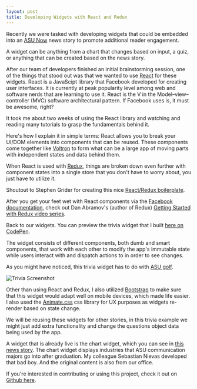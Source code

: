 ```yaml
---
layout: post
title: Developing Widgets with React and Redux
---
```


Recently we were tasked with developing widgets that could be embedded into an [ASU Now](https://asunow.asu.edu/) news story to promote additional reader engagement.

A widget can be anything from a chart that changes based on input, a quiz, or anything that can be created based on the news story.

After our team of developers finished an initial brainstorming session, one of the things that stood out was that we wanted to use [React](https://facebook.github.io/react/) for these widgets. React is a JavaScipt library that Facebook developed for creating user interfaces. It is currently at peak popularity level among web and software nerds that are learning to use it. React is the V in the Model–view–controller (MVC) software architectural pattern. If Facebook uses is, it must be awesome, right?

It took me about two weeks of using the React library and watching and reading many tutorials to grasp the fundamentals behind it.

Here's how I explain it in simple terms: React allows you to break your UI/DOM elements into components that can be reused. These components come together like [Voltron](https://en.wikipedia.org/wiki/Voltron) to form what can be a large app of moving parts with independent states and data behind them.

When React is used with [Redux](https://github.com/reactjs/redux), things are broken down even further with component states into a single store that you don't have to worry about, you just have to utilize it.

Shoutout to Stephen Grider for creating this nice [React/Redux boilerplate](https://github.com/StephenGrider/ReduxSimpleStarter).

After you get your feet wet with React components via the [Facebook documentation](https://facebook.github.io/react/), check out Dan Abramov's (author of Redux) [Getting Started with Redux video series](https://egghead.io/courses/getting-started-with-redux).

Back to our widgets. You can preview the trivia widget that I built [here on CodePen](http://s.codepen.io/gabemartinez/debug/YWLPQv).

The widget consists of different components, both dumb and smart components, that work with each other to modify the app's immutable state while users interact with and dispatch actions to in order to see changes.

As you might have noticed, this trivia widget has to do with [ASU golf](http://asukarsten.com/).

![Trivia Screenshot](http://i.imgur.com/2yQmV4m.png)

Other than using React and Redux, I also utilized [Bootstrap](http://getbootstrap.com/) to make sure that this widget would adapt well on mobile devices, which made life easier. I also used the [Animate.css](https://daneden.github.io/animate.css/) css library for UX purposes as widgets re-render based on state change.

We will be reusing these widgets for other stories, in this trivia example we might just add extra functionality and change the questions object data being used by the app.

A widget that is already live is the chart widget, which you can see in [this news story](https://asunow.asu.edu/20160720-exemplifying-entrepreneurial-spirit-sun-devil-owned-businesses). The chart widget displays industries that ASU communication majors go into after graduation. My colleague Sebastian Nievas developed that bad boy. And the original content is also from our office.

If you're interested in contributing or using this project, check it out on [Github here](https://github.com/gabemartinez/trivia).
